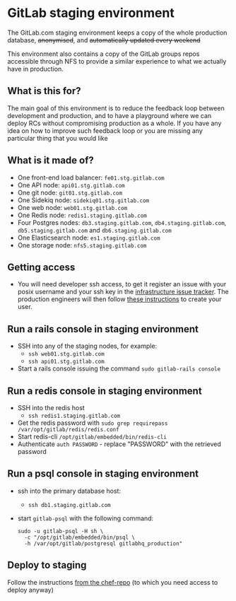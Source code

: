 # GitLab staging environment

The GitLab.com staging environment keeps a copy of the whole production database, ~~anonymised~~, and ~~automatically updated every weekend~~

This environment also contains a copy of the GitLab groups repos accessible through NFS to provide a similar experience to what we actually have in production.

## What is this for?

The main goal of this environment is to reduce the feedback loop between development and production, and to have a playground where we can deploy RCs without compromising production as a whole.
If you have any idea on how to improve such feedback loop or you are missing any particular thing that you would like

## What is it made of?

* One front-end load balancer: `fe01.stg.gitlab.com`
* One API node: `api01.stg.gitlab.com`
* One git node: `git01.stg.gitlab.com`
* One Sidekiq node: `sidekiq01.stg.gitlab.com`
* One web node: `web01.stg.gitlab.com`
* One Redis node: `redis1.staging.gitlab.com`
* Four Postgres nodes: `db3.staging.gitlab.com`, `db4.staging.gitlab.com`, `db5.staging.gitlab.com` and `db6.staging.gitlab.com`
* One Elasticsearch node: `es1.staging.gitlab.com`
* One storage node: `nfs5.staging.gitlab.com`

## Getting access
* You will need developer ssh access, to get it register an issue with your posix username and your ssh key in the [infrastructure issue tracker](https://gitlab.com/gitlab-com/infrastructure/issues). The production engineers will then follow [these instructions](https://gitlab.com/gitlab-com/runbooks/blob/master/howto/manage-chef.md#create-a-staging-user) to create your user.

## Run a rails console in staging environment

* SSH into any of the staging nodes, for example:
  * `ssh web01.stg.gitlab.com`
  * `ssh api01.stg.gitlab.com`
* Start a rails console issuing the command `sudo gitlab-rails console`

## Run a redis console in staging environment

* SSH into the redis host
  * `ssh redis1.staging.gitlab.com`
* Get the redis password with `sudo grep requirepass /var/opt/gitlab/redis/redis.conf`
* Start redis-cli `/opt/gitlab/embedded/bin/redis-cli`
* Authenticate `auth PASSWORD` - replace "PASSWORD" with the retrieved password

## Run a psql console in staging environment

* ssh into the primary database host:
  * `ssh db1.staging.gitlab.com`
* start `gitlab-psql` with the following command:

    ```
    sudo -u gitlab-psql -H sh \
      -c "/opt/gitlab/embedded/bin/psql \
      -h /var/opt/gitlab/postgresql gitlabhq_production"
    ```

## Deploy to staging

Follow the instructions [from the chef-repo](https://dev.gitlab.org/cookbooks/chef-repo/blob/master/doc/staging.md)
(to which you need access to deploy anyway)
